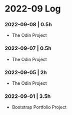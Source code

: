 # 2022-09 Log


### 2022-09-08 | 0.5h
- The Odin Project

### 2022-09-07 | 0.5h
- The Odin Project

### 2022-09-05 | 2h
- The Odin Project

### 2022-09-01 | 3.5h
- Bootstrap Portfolio Project
